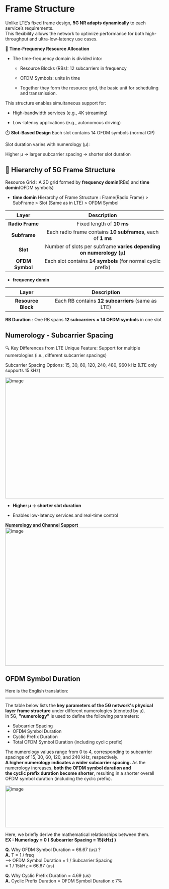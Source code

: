 # Frame Structure
Unlike LTE’s fixed frame design, **5G NR adapts dynamically** to each service’s requirements.\
This flexibility allows the network to optimize performance for both high-throughput and ultra-low-latency use cases.

🧱 **Time-Frequency Resource Allocation**
- The time-frequency domain is divided into:

    - Resource Blocks (RBs): 12 subcarriers in frequency

    - OFDM Symbols: units in time

    - Together they form the resource grid, the basic unit for scheduling and transmission.

This structure enables simultaneous support for:

- High-bandwidth services (e.g., 4K streaming)

- Low-latency applications (e.g., autonomous driving)

⏱️ **Slot-Based Design**
Each slot contains 14 OFDM symbols (normal CP)

Slot duration varies with numerology (μ):

Higher μ → larger subcarrier spacing → shorter slot duration

## 📐 Hierarchy of 5G Frame Structure
Resource Grid : A 2D grid formed by **frequency domin**(RBs) and **time domin**(OFDM symbols)
- **time domin**
Hierarchy of Frame Structure : Frame(Radio Frame) > SubFrame > Slot (Same as in LTE) > OFDM Symbol

| Layer             | Description                                                                 |
|:-----------------:|:---------------------------------------------------------------------------:|
| **Radio Frame**   | Fixed length of **10 ms**                                                   |
| **Subframe**      | Each radio frame contains **10 subframes**, each of **1 ms**                |
| **Slot**          | Number of slots per subframe **varies depending on numerology (μ)**         |
| **OFDM Symbol**   | Each slot contains **14 symbols** (for normal cyclic prefix)                |

- **frequency domin**

| Layer             | Description                                                                |
|:-----------------:|:--------------------------------------------------------------------------:|
| **Resource Block**| Each RB contains **12 subcarriers** (same as LTE)                          |

**RB Duration** :  One RB spans **12 subcarriers × 14 OFDM symbols** in one slot        


## Numerology - Subcarrier Spacing
🔍 Key Differences from LTE
Unique Feature: Support for multiple numerologies (i.e., different subcarrier spacings)

Subcarrier Spacing Options: 15, 30, 60, 120, 240, 480, 960 kHz (LTE only supports 15 kHz)

<pr>
<img width="592" height="383" alt="image" src="https://github.com/user-attachments/assets/6f998fef-a548-468f-b782-d826c3a02b53" />
<pr>

- **Higher μ → shorter slot duration**

- Enables low-latency services and real-time control

**Numerology and Channel Support**
<pr>
<img width="876" height="437" alt="image" src="https://github.com/user-attachments/assets/a17471ab-ab68-4fe1-bf14-212d6a0f0359" />
<pr>

## OFDM Symbol Duration
Here is the English translation:

---

The table below lists the **key parameters of the 5G network's physical layer frame structure** under different numerologies (denoted by μ).\
In 5G, **"numerology"** is used to define the following parameters:

- Subcarrier Spacing
- OFDM Symbol Duration
- Cyclic Prefix Duration
- Total OFDM Symbol Duration (including cyclic prefix)

The numerology values range from 0 to 4, corresponding to subcarrier spacings of 15, 30, 60, 120, and 240 kHz, respectively.\
**A higher numerology indicates a wider subcarrier spacing.** As the numerology increases, **both the OFDM symbol duration and**\
**the cyclic prefix duration become shorter**, resulting in a shorter overall OFDM symbol duration (including the cyclic prefix).

<pr>
<img width="1002" height="132" alt="image" src="https://github.com/user-attachments/assets/592b6e3c-b3a4-449d-bce0-29f2343705d3" />
<pr>

Here, we briefly derive the mathematical relationships between them.\
**EX : Numerlogy = 0 ( Subcarrier Spacing = 15(kHz) )**

**Q.** Why OFDM Symbol Duration = 66.67 (us) ? \
**A.**
T = 1 / freq \
--> OFDM Symbol Duration = 1 / Subcarrier Spacing \
    = 1 / 15kHz = 66.67 (us)
    
**Q.** Why Cyclic Prefix Duration = 4.69 (us)\
**A.** Cyclic Prefix Duration = OFDM Symbol Duration x 7%









